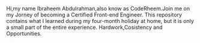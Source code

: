 Hi,my name Ibraheem Abdulrahman,also know as CodeRheem.Join me on my Jorney of becoming a Certified Front-end Engineer.
This repository contains what I learned during my four-month holiday at home, but it is only a small part of the entire experience.
Hardwork,Cosistency and Opportunities.
